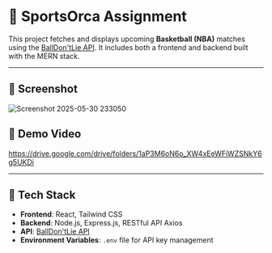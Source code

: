 # 🏀 SportsOrca Assignment

This project fetches and displays upcoming **Basketball (NBA)** matches using the [BallDon'tLie API](https://www.balldontlie.io/). It includes both a frontend and backend built with the MERN stack.

---

## 📸 Screenshot

![Screenshot 2025-05-30 233050](https://github.com/user-attachments/assets/7bf291cc-fc3d-4be0-8c16-74c232029ad4)

## 🎥 Demo Video

https://drive.google.com/drive/folders/1aP3M6oN6o_XW4xEeWFiWZSNkY6g5UKDi

---

## 🔧 Tech Stack

- **Frontend**: React, Tailwind CSS  
- **Backend**: Node.js, Express.js, RESTful API Axios  
- **API**: [BallDon'tLie API](https://www.balldontlie.io/)  
- **Environment Variables**: `.env` file for API key management  
